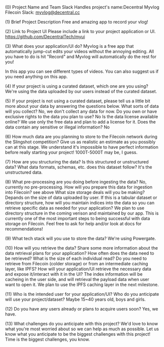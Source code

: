 
(0) Project Name and Team Slack Handles
project's name:Decentral Myvlog
Filecoin Slack: myvlog@decentral.cc

(1) Brief Project Description
Free and amazing app to record your vlog!

(2) Link to Project UI
Please include a link to your project application or UI.
https://github.com/DecentralTech/myui

(3) What does your application/UI do?
Myvlog is a free app that automatically jump-cut edits your videos without the annoying editing.
All you have to do is hit "Record" and Myvlog will automatically do the rest for you!

In this app you can see different types of videos. You can also suggest us if you need anything on this app.

(4) If your project is using a curated dataset, which one are you using?
We're using the data uploaded by our users instead of the curated dataset.

(5) If your project is not using a curated dataset, please tell us a little bit more about your data by answering the questions below.
What sorts of data will you collect?  No, we don't collect any data for now.
Do you own or have exclusive rights to the data you plan to use? No
Is the data license available online? We use only the free data and plan to add a license for it.
Does the data contain any sensitive or illegal information? No

(6) How much data are you planning to store to the Filecoin network during the Slingshot competition?
Give us as realistic an estimate as you possibly can at this stage. We understand it's impossible to have perfect information before really starting your project!
1000T-5000T may be, I guess.

(7) How are you structuring the data?
Is this structured or unstructured data? What data formats, schemas, etc. does this dataset follow?
It's the unstructured data.

(8) What pre-processing are you doing before ingesting the data? No, currently no pre-processing.
How will you prepare this data for ingestion into Filecoin?   see above
What size storage deals will you be making?  Depands on the size of data uploaded by user. 
If this is a tabular dataset or directory structure, how will you maintain indices into the data so you can retrieve specific data as needed for your application? We plan to use directory structure in the coming verison and maintained by our app.
This is currently one of the most important steps to being successful with data storage on Filecoin. Feel free to ask for help and/or look at docs for recommendations!


(9) What tech stack will you use to store the data?
We're using Powergate.

(10) How will you retrieve the data?
Share some more information about the data retrieval plans for your application? How often does the data need to be retrieved? What is the size of each individual read? Do you need to retrieve from Filecoin (colder storage) or from an intermediate caching layer, like IPFS? How will your application/UI retrieve the necessary data and expose it/interact with it in the UI?
The index information will be cacheing in the user side, and will retrieval the payload data when user want to open it. We plan to use the IPFS caching layer in the next milestone.

(11) Who is the intended user for your application/UI? 
Who do you anticipate will use your project/dataset? 
Maybe 15~40 years old, boys and girls.

(12) Do you have any users already or plans to acquire users soon?
Yes, we have.

(13) What challenges do you anticipate with this project?
We'd love to know what you're most worried about so we can help as much as possible. Let us know what you anticipate to be the biggest challenges with this project!
Time is the biggest challenges, you know.